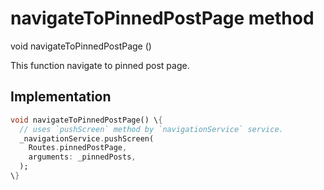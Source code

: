 


# navigateToPinnedPostPage method








void navigateToPinnedPostPage
()





<p>This function navigate to pinned post page.</p>



## Implementation

```dart
void navigateToPinnedPostPage() \{
  // uses `pushScreen` method by `navigationService` service.
  _navigationService.pushScreen(
    Routes.pinnedPostPage,
    arguments: _pinnedPosts,
  );
\}
```








